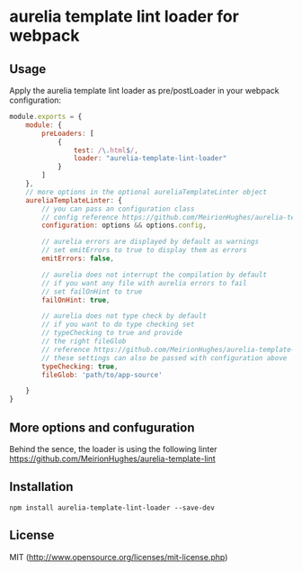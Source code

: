 # aurelia template lint loader for webpack

## Usage

Apply the aurelia template lint loader as pre/postLoader in your webpack configuration:

``` javascript
module.exports = {
    module: {
        preLoaders: [
            {
                test: /\.html$/,
                loader: "aurelia-template-lint-loader"
            }
        ]
    },
    // more options in the optional aureliaTemplateLinter object
    aureliaTemplateLinter: {
        // you can pass an configuration class
        // config reference https://github.com/MeirionHughes/aurelia-template-lint#config
	    configuration: options && options.config,

		// aurelia errors are displayed by default as warnings
		// set emitErrors to true to display them as errors
		emitErrors: false,

		// aurelia does not interrupt the compilation by default
		// if you want any file with aurelia errors to fail
		// set failOnHint to true
		failOnHint: true,

        // aurelia does not type check by default
        // if you want to do type checking set
        // typeChecking to true and provide
        // the right fileGlob
        // reference https://github.com/MeirionHughes/aurelia-template-lint#static-type-checking
        // these settings can also be passed with configuration above
        typeChecking: true,
        fileGlob: 'path/to/app-source'

	}
}
```
## More options and confuguration
Behind the sence, the loader is using the following linter https://github.com/MeirionHughes/aurelia-template-lint

## Installation

``` shell
npm install aurelia-template-lint-loader --save-dev
```

## License

MIT (http://www.opensource.org/licenses/mit-license.php)


